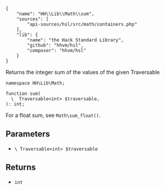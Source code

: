 ``` yamlmeta
{
    "name": "HH\\Lib\\Math\\sum",
    "sources": [
        "api-sources/hsl/src/math/containers.php"
    ],
    "lib": {
        "name": "the Hack Standard Library",
        "github": "hhvm/hsl",
        "composer": "hhvm/hsl"
    }
}
```




Returns the integer sum of the values of the given Traversable




``` Hack
namespace HH\Lib\Math;

function sum(
  \  Traversable<int> $traversable,
): int;
```




For a float sum, see ` Math\sum_float() `.




## Parameters




+ ` \ Traversable<int> $traversable `




## Returns




* ` int `
<!-- HHAPIDOC -->
